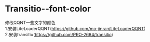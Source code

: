 # Transitio--font-color
修改QQNT一些文字的颜色<br>
1.安装LiteLoaderQQNT(https://github.com/mo-jinran/LiteLoaderQQNT)<br>
2.安装transitio(https://github.com/PRO-2684/transitio)
